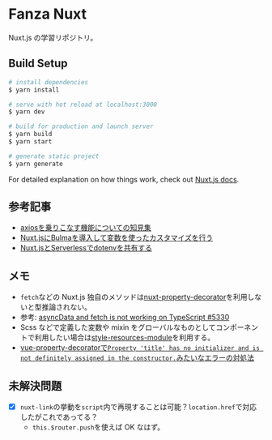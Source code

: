 # Fanza Nuxt

Nuxt.js の学習リポジトリ。

## Build Setup

``` bash
# install dependencies
$ yarn install

# serve with hot reload at localhost:3000
$ yarn dev

# build for production and launch server
$ yarn build
$ yarn start

# generate static project
$ yarn generate
```

For detailed explanation on how things work, check out [Nuxt.js docs](https://nuxtjs.org).

## 参考記事

- [axiosを乗りこなす機能についての知見集](https://qiita.com/terrierscript/items/ccb56b6fc05aa7821c42)
- [Nuxt.jsにBulmaを導入して変数を使ったカスタマイズを行う](https://qiita.com/mnmemo/items/5eb4fb8cbfe17670fd36)
- [Nuxt.jsとServerlessでdotenvを共有する](https://qiita.com/kai_kou/items/4eb83f92296a7311fe39)

## メモ

- `fetch`などの Nuxt.js 独自のメソッドは[nuxt-property-decorator](https://github.com/nuxt-community/nuxt-property-decorator)を利用しないと型推論されない。
 - 参考: [asyncData and fetch is not working on TypeScript #5330](https://github.com/nuxt/nuxt.js/issues/5330)
- Scss などで定義した変数や mixin をグローバルなものとしてコンポーネントで利用したい場合は[style-resources-module](https://github.com/nuxt-community/style-resources-module)を利用する。
- [vue-property-decoratorで`Property 'title' has no initializer and is not definitely assigned in the constructor.`みたいなエラーの対処法](https://github.com/kaorun343/vue-property-decorator/issues/81#issuecomment-399997760)

## 未解決問題

- [x] `nuxt-link`の挙動を`script`内で再現することは可能？`location.href`で対応したがこれであってる？
  - `this.$router.push`を使えば OK なはず。